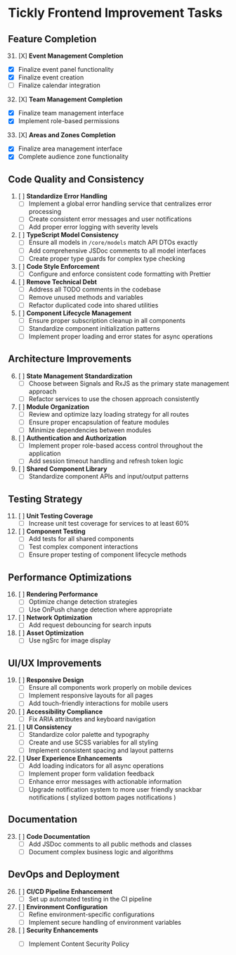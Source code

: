 # Tickly Frontend Improvement Tasks

## Feature Completion

31. [X] **Event Management Completion**
  - [X] Finalize event panel functionality
  - [X] Finalize event creation
  - [ ] Finalize calendar integration

32. [X] **Team Management Completion**
  - [X] Finalize team management interface
  - [X] Implement role-based permissions

33. [X] **Areas and Zones Completion**
  - [X] Finalize area management interface
  - [X] Complete audience zone functionality

## Code Quality and Consistency

1. [ ] **Standardize Error Handling**
   - [ ] Implement a global error handling service that centralizes error processing
   - [ ] Create consistent error messages and user notifications
   - [ ] Add proper error logging with severity levels

2. [ ] **TypeScript Model Consistency**
   - [ ] Ensure all models in `/core/models` match API DTOs exactly
   - [ ] Add comprehensive JSDoc comments to all model interfaces
   - [ ] Create proper type guards for complex type checking

3. [ ] **Code Style Enforcement**
   - [ ] Configure and enforce consistent code formatting with Prettier

4. [ ] **Remove Technical Debt**
   - [ ] Address all TODO comments in the codebase
   - [ ] Remove unused methods and variables
   - [ ] Refactor duplicated code into shared utilities

5. [ ] **Component Lifecycle Management**
   - [ ] Ensure proper subscription cleanup in all components
   - [ ] Standardize component initialization patterns
   - [ ] Implement proper loading and error states for async operations

## Architecture Improvements

6. [ ] **State Management Standardization**
   - [ ] Choose between Signals and RxJS as the primary state management approach
   - [ ] Refactor services to use the chosen approach consistently

8. [ ] **Module Organization**
   - [ ] Review and optimize lazy loading strategy for all routes
   - [ ] Ensure proper encapsulation of feature modules
   - [ ] Minimize dependencies between modules

9. [ ] **Authentication and Authorization**
   - [ ] Implement proper role-based access control throughout the application
   - [ ] Add session timeout handling and refresh token logic

10. [ ] **Shared Component Library**
    - [ ] Standardize component APIs and input/output patterns

## Testing Strategy

11. [ ] **Unit Testing Coverage**
    - [ ] Increase unit test coverage for services to at least 60%

12. [ ] **Component Testing**
    - [ ] Add tests for all shared components
    - [ ] Test complex component interactions
    - [ ] Ensure proper testing of component lifecycle methods

## Performance Optimizations

16. [ ] **Rendering Performance**
    - [ ] Optimize change detection strategies
    - [ ] Use OnPush change detection where appropriate

17. [ ] **Network Optimization**
    - [ ] Add request debouncing for search inputs

18. [ ] **Asset Optimization**
    - [ ] Use ngSrc for image display

## UI/UX Improvements

19. [ ] **Responsive Design**
    - [ ] Ensure all components work properly on mobile devices
    - [ ] Implement responsive layouts for all pages
    - [ ] Add touch-friendly interactions for mobile users

20. [ ] **Accessibility Compliance**
    - [ ] Fix ARIA attributes and keyboard navigation

21. [ ] **UI Consistency**
    - [ ] Standardize color palette and typography
    - [ ] Create and use SCSS variables for all styling
    - [ ] Implement consistent spacing and layout patterns

22. [ ] **User Experience Enhancements**
    - [ ] Add loading indicators for all async operations
    - [ ] Implement proper form validation feedback
    - [ ] Enhance error messages with actionable information
    - [ ] Upgrade notification system to more user friendly snackbar notifications ( stylized bottom pages notifications )

## Documentation

23. [ ] **Code Documentation**
    - [ ] Add JSDoc comments to all public methods and classes
    - [ ] Document complex business logic and algorithms

## DevOps and Deployment

26. [ ] **CI/CD Pipeline Enhancement**
    - [ ] Set up automated testing in the CI pipeline

28. [ ] **Environment Configuration**
    - [ ] Refine environment-specific configurations
    - [ ] Implement secure handling of environment variables

29. [ ] **Security Enhancements**
    - [ ] Implement Content Security Policy


